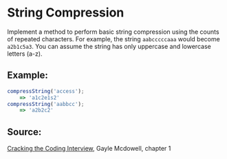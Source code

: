 # String Compression

Implement a method to perform basic string compression using the counts of repeated characters. For example, the string `aabcccccaaa` would become `a2b1c5a3`. You can assume the string has only uppercase and lowercase letters (a-z).

## Example:
```javascript
compressString('access');
    => 'a1c2e1s2'
compressString('aabbcc');
    => 'a2b2c2'
```

## Source: 
[Cracking the Coding Interview](http://www.crackingthecodinginterview.com/), Gayle Mcdowell, chapter 1